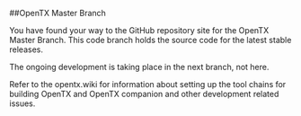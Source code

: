 ﻿##OpenTX Master Branch

You have found your way to the GitHub repository site for the OpenTX Master Branch. This code branch holds the source code for the latest stable releases.    

The ongoing development is taking place in the next branch, not here.  

Refer to the opentx.wiki for information about setting up the tool chains for building OpenTX and OpenTX companion and other development related issues.
